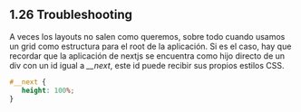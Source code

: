 ## 1.26 Troubleshooting

A veces los layouts no salen como queremos, sobre todo cuando usamos un
grid como estructura para el root de la aplicación. Si es el caso, hay
que recordar que la aplicación de nextjs se encuentra como hijo directo
de un div con un id igual a *\_\_next*, este id puede recibir sus
propios estilos CSS.

``` css
#__next {
   height: 100%;   
}
```
